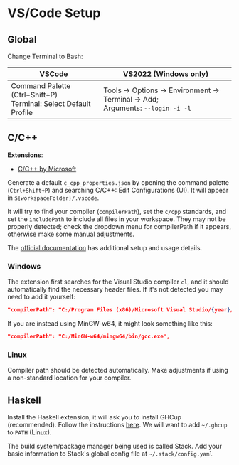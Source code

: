 # VS/Code Setup

## Global

Change Terminal to Bash:

| VSCode                                                             | VS2022 (Windows only)                                                             |
| ------------------------------------------------------------------ | --------------------------------------------------------------------------------- |
| Command Palette (Ctrl+Shift+P)<br>Terminal: Select Default Profile | Tools -> Options -> Environment -> Terminal -> Add;<br>Arguments: `--login -i -l` |

## C/C++

**Extensions**:
* [C/C++ by Microsoft](vscode:extension/ms-vscode.cpptools)

Generate a default `c_cpp_properties.json` by opening the command palette (`Ctrl+Shift+P`) and searching C/C++: Edit Configurations (UI). It will appear in `${workspaceFolder}/.vscode`.

It will try to find your compiler (`compilerPath`), set the `c/cpp` standards, and set the `includePath` to include all files in your workspace. They may not be properly detected; check the dropdown menu for compilerPath if it appears, otherwise make some manual adjustments.

The [official documentation](https://code.visualstudio.com/docs/languages/cpp) has additional setup and usage details.

### Windows

The extension first searches for the Visual Studio compiler `cl`, and it should automatically find the necessary header files. If it's not detected you may need to add it yourself:

```JSON
"compilerPath": "C:/Program Files (x86)/Microsoft Visual Studio/{year}/BuildTools/VC/Tools/MSVC/{14.xx}/bin/Hostx64/x64/cl.exe",
```

If you are instead using MinGW-w64, it might look something like this:

```JSON
"compilerPath": "C:/MinGW-w64/mingw64/bin/gcc.exe",
```

### Linux

Compiler path should be detected automatically. Make adjustments if using a non-standard location for your compiler.

## Haskell

Install the Haskell extension, it will ask you to install GHCup (recommended). Follow the instructions [here](https://www.haskell.org/ghcup/). We will want to add `~/.ghcup` to `PATH` (Linux).

The build system/package manager being used is called Stack. Add your basic information to Stack's global config file at `~/.stack/config.yaml`
